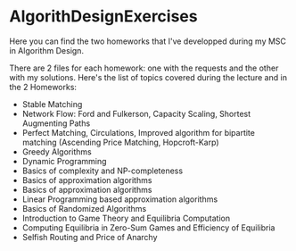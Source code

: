 # AlgorithDesignExercises
Here you can find the two homeworks that I've developped during my MSC in Algorithm Design.

There are 2 files for each homework: one with the requests and the other with my solutions.
Here's the list of topics covered during the lecture and in the 2 Homeworks:

 - Stable Matching 
 - Network Flow: Ford and Fulkerson, Capacity Scaling, Shortest Augmenting Paths
 - Perfect Matching, Circulations, Improved algorithm for bipartite matching (Ascending Price Matching, Hopcroft-Karp)
 - Greedy Algorithms
 - Dynamic Programming
 - Basics of complexity and NP-completeness
 - Basics of approximation algorithms
 - Basics of approximation algorithms
 - Linear Programming based approximation algorithms
 - Basics of Randomized Algorithms
 - Introduction to Game Theory and Equilibria Computation
 - Computing Equilibria in Zero-Sum Games and Efficiency of Equilibria
 - Selfish Routing and Price of Anarchy
